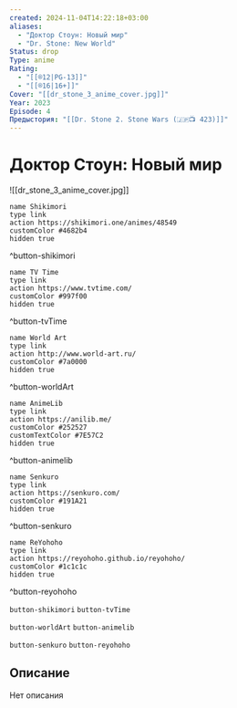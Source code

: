 ```yaml
---
created: 2024-11-04T14:22:18+03:00
aliases:
  - "Доктор Стоун: Новый мир"
  - "Dr. Stone: New World"
Status: drop
Type: anime
Rating:
  - "[[®️12|PG-13]]"
  - "[[®️16|16+]]"
Cover: "[[dr_stone_3_anime_cover.jpg]]"
Year: 2023
Episode: 4
Предыстория: "[[Dr. Stone 2. Stone Wars (🇯🇵📺 423)]]"
---
```


# Доктор Стоун: Новый мир

![[dr_stone_3_anime_cover.jpg]]

```button
name Shikimori
type link
action https://shikimori.one/animes/48549
customColor #4682b4
hidden true
```
^button-shikimori

```button
name TV Time
type link
action https://www.tvtime.com/
customColor #997f00
hidden true
```
^button-tvTime

```button
name World Art
type link
action http://www.world-art.ru/
customColor #7a0000
hidden true
```
^button-worldArt

```button
name AnimeLib
type link
action https://anilib.me/
customColor #252527
customTextColor #7E57C2
hidden true
```
^button-animelib

```button
name Senkuro
type link
action https://senkuro.com/
customColor #191A21
hidden true
```
^button-senkuro

```button
name ReYohoho
type link
action https://reyohoho.github.io/reyohoho/
customColor #1c1c1c
hidden true
```
^button-reyohoho

`button-shikimori` `button-tvTime`

`button-worldArt` `button-animelib`

`button-senkuro` `button-reyohoho`

## Описание

Нет описания
